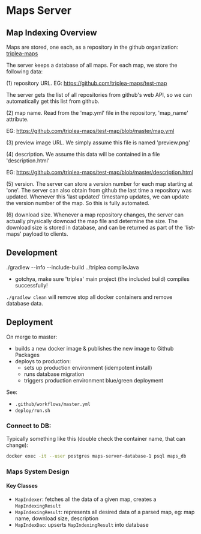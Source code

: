 # Maps Server


## Map Indexing Overview

Maps are stored, one each, as a repository in the github organization:
[triplea-maps](https://github.com/triplea-maps/)

The server keeps a database of all maps. For each map, we store the following data:


(1) repository URL. EG: https://github.com/triplea-maps/test-map

The server gets the list of all repositories from github's web API, so we can
automatically get this list from github.

(2) map name. Read from the 'map.yml' file in the repository, 'map_name' attribute.

EG: https://github.com/triplea-maps/test-map/blob/master/map.yml

(3) preview image URL. We simply assume this file is named 'preview.png'

(4) description. We assume this data will be contained in a file 'description.html'

EG: https://github.com/triplea-maps/test-map/blob/master/description.html

(5) version. The server can store a version number for each map starting at 'one'. The
server can also obtain from github the last time a repository was updated. Whenever
this 'last updated' timestamp updates, we can update the version number of the map. So
this is fully automated.

(6) download size. Whenever a map repository changes, the server can actually physically
downoad the map file and determine the size. The download size is stored in database,
and can be returned as part of the 'list-maps' payload to clients.




## Development

./gradlew --info --include-build ../triplea compileJava

- gotchya, make sure 'triplea' main project (the included build) compiles successfully!

`./gradlew clean` will remove stop all docker containers and remove database data.


## Deployment

On merge to master:
- builds a new docker image & publishes the new image to Github Packages
- deploys to production:
    - sets up production environment (idempotent install)
    - runs database migration
    - triggers production environment blue/green deployment

See:
- `.github/workflows/master.yml`
- `deploy/run.sh`


### Connect to DB:

Typically something like this (double check the container name, that can change):

```bash
docker exec -it --user postgres maps-server-database-1 psql maps_db
```


### Maps System Design

#### Key Classes

- `MapIndexer`: fetches all the data of a given map, creates a `MapIndexingResult`
- `MapIndexingResult`: represents all desired data of a parsed map, eg: map name, download size, description
- `MapIndexDao`: upserts `MapIndexingResult` into database

